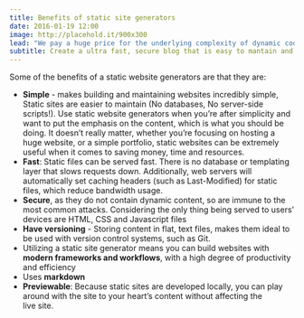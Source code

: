 ```yaml
---
title: Benefits of static site generators
date: 2016-01-19 12:00
image: http://placehold.it/900x300
lead: "We pay a huge price for the underlying complexity of dynamic code running on a server for every request — a price we could avoid paying entirely when this kind of complexity is not needed."
subtitle: Create a ultra fast, secure blog that is easy to mantain and easy to scale
---
```


Some of the benefits of a static website generators are that they are:

- **Simple** - makes building and maintaining websites incredibly simple, Static sites are easier to maintain (No databases, No server-side scripts!). Use static website generators when you’re after simplicity and want to put the emphasis on the content, which is what you should be doing. It doesn’t really matter, whether you’re focusing on hosting a huge website, or a simple portfolio, static websites can be extremely useful when it comes to saving money, time and resources.
- **Fast**: Static files can be served fast. There is no database or templating layer that slows requests down. Additionally, web servers will automatically set caching headers (such as Last-Modified) for static files, which reduce bandwidth usage.
- **Secure**, as they do not contain dynamic content, so are immune to the most common attacks. Considering the only thing being served to users’ devices are HTML, CSS and Javascript files
- **Have versioning** - Storing content in flat, text files, makes them ideal to be used with version control systems, such as Git. 
- Utilizing a static site generator means you can build websites with **modern frameworks and workflows**, with a high degree of productivity and efficiency
- Uses **markdown**
- **Previewable**: Because static sites are developed locally, you can play around with the site to your heart’s content without affecting the live site.